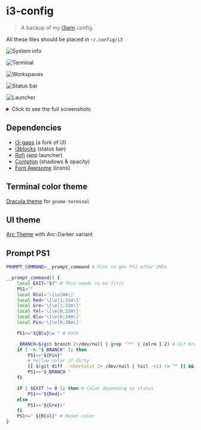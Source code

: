 # i3-config

> A backup of my [i3wm](https://i3wm.org/) config.

All these files should be placed in `~/.config/i3`

![System info](https://i.imgur.com/DMZyDQ1.png)

![Terminal](https://i.imgur.com/6EvkVhF.png)

![Workspaces](https://i.imgur.com/D8fTUBR.png)

![Status bar](https://i.imgur.com/OkbKEpt.png)

![Launcher](https://i.imgur.com/ahM3xgL.png)

<details>
<summary>
	Click to see the full screenshots
</summary>
	
![Screenshot](https://i.imgur.com/1mkvCdf.png)

![Screenshot](https://i.imgur.com/YXWsQTR.png)

</details>


## Dependencies

- [i3-gaps](https://github.com/Airblader/i3) (a fork of i3)
- [i3blocks](https://github.com/vivien/i3blocks) (status bar)
- [Rofi](https://github.com/DaveDavenport/rofi) (app launcher)
- [Compton](https://github.com/chjj/compton) (shadows & opacity)
- [Font Awesome](http://fontawesome.io/) (icons)


## Terminal color theme

[Dracula theme](https://github.com/Mayccoll/Gogh/blob/master/content/themes.md#dracula) for `gnome-terminal`


## UI theme

[Arc Theme](https://github.com/horst3180/arc-theme) with Arc-Darker variant


## Prompt PS1

```bash
PROMPT_COMMAND=__prompt_command # Func to gen PS1 after CMDs

__prompt_command() {
    local EXIT="$?" # This needs to be first
    PS1=""
    local RCol='\[\e[0m\]'
    local Red='\[\e[1;31m\]'
    local Gre='\[\e[1;32m\]'
    local Yel='\[\e[0;33m\]'
    local Blu='\[\e[0;34m\]'
    local Pin='\[\e[0;36m\]'

    PS1+="${Blu}\w " # Path

    _BRANCH=$(git branch 2>/dev/null | grep '^*' | colrm 1 2) # Git branch
    if [ -n "$_BRANCH" ]; then
    	PS1+="${Pin}"
    	# Yellow color if dirty
    	[[ $(git diff --shortstat 2> /dev/null | tail -n1) != "" ]] && PS1+="${Yel}"
    	PS1+="$_BRANCH "
	fi

    if [ $EXIT != 0 ]; then # Color depending on status
        PS1+="${Red}>"
    else
        PS1+="${Gre}>"
    fi
    PS1+=" ${RCol}" # Reset color
}

```
